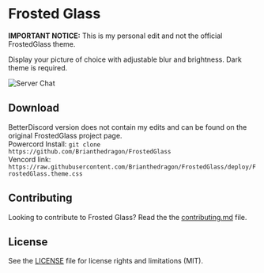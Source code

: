 # Frosted Glass

**IMPORTANT NOTICE:** This is my personal edit and not the official FrostedGlass theme.

Display your picture of choice with adjustable blur and brightness. Dark theme is required.

![Server Chat](https://i.imgur.com/sUlg8ff.png)

## Download

BetterDiscord version does not contain my edits and can be found on the original FrostedGlass project page.  
Powercord Install: `git clone https://github.com/Brianthedragon/FrostedGlass`  
Vencord link: `https://raw.githubusercontent.com/Brianthedragon/FrostedGlass/deploy/FrostedGlass.theme.css`

## Contributing

Looking to contribute to Frosted Glass? Read the the [contributing.md](https://github.com/DiscordStyles/FrostedGlass/blob/master/CONTRIBUTING.md) file.

## License

See the [LICENSE](https://github.com/DiscordStyles/FrostedGlass/blob/master/LICENSE.md) file for license rights and limitations (MIT).
